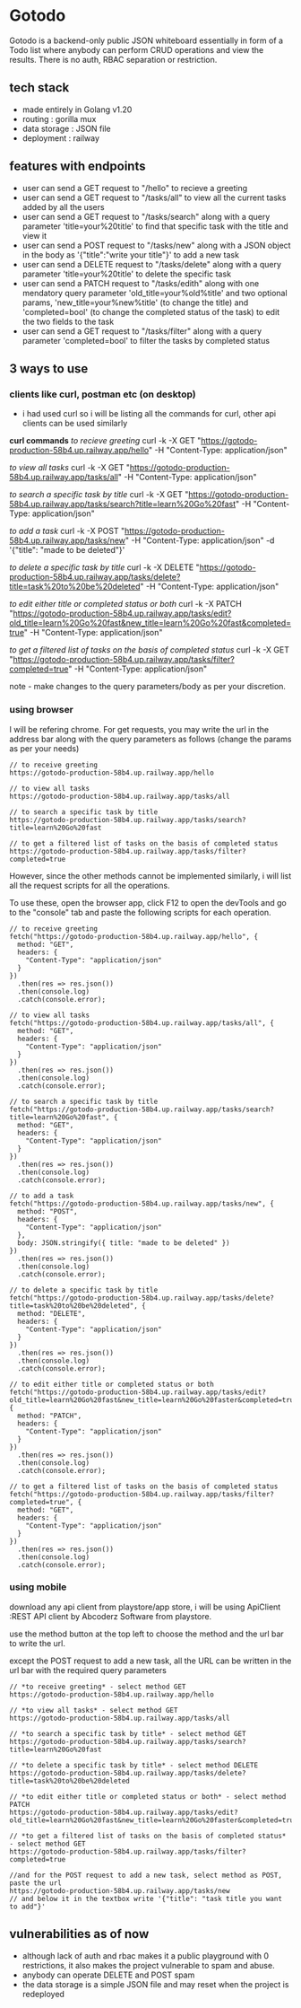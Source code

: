 # Gotodo 
Gotodo is a backend-only public JSON whiteboard essentially in form of a Todo list where anybody can perform CRUD operations and view the results.
There is no auth, RBAC separation or restriction.

## tech stack
- made entirely in Golang v1.20
- routing : gorilla mux 
- data storage : JSON file
- deployment : railway 

## features with endpoints
- user can send a GET request to "/hello" to recieve a greeting 
- user can send a GET request to "/tasks/all" to view all the current tasks added by all the users
- user can send a GET request to "/tasks/search" along with a query parameter 'title=your%20title' to find that specific task with the title and view it
- user can send a POST request to "/tasks/new" along with a JSON object in the body as '{"title":"write your title"}' to add a new task 
- user can send a DELETE request to "/tasks/delete" along with a query parameter 'title=your%20title' to delete the specific task
- user can send a PATCH request to "/tasks/edith" along with one mendatory query parameter 'old_title=your%old%title' and two optional params, 'new_title=your%new%title' (to change the title) and 'completed=bool' (to change the completed status of the task) to edit the two fields to the task
- user can send a GET request to "/tasks/filter" along with a query parameter 'completed=bool' to filter the tasks by completed status

## 3 ways to use 
### clients like curl, postman etc (on desktop)
- i had used curl so i will be listing all the commands for curl, other api clients can be used similarly

**curl commands**
*to recieve greeting*
curl -k -X GET "https://gotodo-production-58b4.up.railway.app/hello" -H "Content-Type: application/json"

*to view all tasks*
curl -k -X GET "https://gotodo-production-58b4.up.railway.app/tasks/all" -H "Content-Type: application/json"

*to search a specific task by title*
curl -k -X GET "https://gotodo-production-58b4.up.railway.app/tasks/search?title=learn%20Go%20fast" -H "Content-Type: application/json"

*to add a task*
curl -k -X POST "https://gotodo-production-58b4.up.railway.app/tasks/new" -H "Content-Type: application/json" -d '{"title": "made to be deleted"}'

*to delete a specific task by title*
curl -k -X DELETE "https://gotodo-production-58b4.up.railway.app/tasks/delete?title=task%20to%20be%20deleted" -H "Content-Type: application/json"

*to edit either title or completed status or both*
curl -k -X PATCH "https://gotodo-production-58b4.up.railway.app/tasks/edit?old_title=learn%20Go%20fast&new_title=learn%20Go%20fast&completed=true" -H "Content-Type: application/json"

*to get a filtered list of tasks on the basis of completed status*
curl -k -X GET "https://gotodo-production-58b4.up.railway.app/tasks/filter?completed=true" -H "Content-Type: application/json"

note - make changes to the query parameters/body as per your discretion. 

### using browser
I will be refering chrome. 
For get requests, you may write the url in the address bar along with the query parameters as follows (change the params as per your needs)

```
// to receive greeting
https://gotodo-production-58b4.up.railway.app/hello

// to view all tasks
https://gotodo-production-58b4.up.railway.app/tasks/all

// to search a specific task by title
https://gotodo-production-58b4.up.railway.app/tasks/search?title=learn%20Go%20fast

// to get a filtered list of tasks on the basis of completed status
https://gotodo-production-58b4.up.railway.app/tasks/filter?completed=true

```
However, since the other methods cannot be implemented similarly, i will list all the request scripts for all the operations. 

To use these, open the browser app, click F12 to open the devTools and go to the "console" tab and paste the following scripts for each operation.

```
// to receive greeting
fetch("https://gotodo-production-58b4.up.railway.app/hello", {
  method: "GET",
  headers: {
    "Content-Type": "application/json"
  }
})
  .then(res => res.json())
  .then(console.log)
  .catch(console.error);

// to view all tasks
fetch("https://gotodo-production-58b4.up.railway.app/tasks/all", {
  method: "GET",
  headers: {
    "Content-Type": "application/json"
  }
})
  .then(res => res.json())
  .then(console.log)
  .catch(console.error);

// to search a specific task by title
fetch("https://gotodo-production-58b4.up.railway.app/tasks/search?title=learn%20Go%20fast", {
  method: "GET",
  headers: {
    "Content-Type": "application/json"
  }
})
  .then(res => res.json())
  .then(console.log)
  .catch(console.error);

// to add a task
fetch("https://gotodo-production-58b4.up.railway.app/tasks/new", {
  method: "POST",
  headers: {
    "Content-Type": "application/json"
  },
  body: JSON.stringify({ title: "made to be deleted" })
})
  .then(res => res.json())
  .then(console.log)
  .catch(console.error);

// to delete a specific task by title
fetch("https://gotodo-production-58b4.up.railway.app/tasks/delete?title=task%20to%20be%20deleted", {
  method: "DELETE",
  headers: {
    "Content-Type": "application/json"
  }
})
  .then(res => res.json())
  .then(console.log)
  .catch(console.error);

// to edit either title or completed status or both
fetch("https://gotodo-production-58b4.up.railway.app/tasks/edit?old_title=learn%20Go%20fast&new_title=learn%20Go%20faster&completed=true", {
  method: "PATCH",
  headers: {
    "Content-Type": "application/json"
  }
})
  .then(res => res.json())
  .then(console.log)
  .catch(console.error);

// to get a filtered list of tasks on the basis of completed status
fetch("https://gotodo-production-58b4.up.railway.app/tasks/filter?completed=true", {
  method: "GET",
  headers: {
    "Content-Type": "application/json"
  }
})
  .then(res => res.json())
  .then(console.log)
  .catch(console.error);

```
### using mobile 
download any api client from playstore/app store, i will be using ApiClient :REST API client by Abcoderz Software from playstore.

use the method button at the top left to choose the method and the url bar to write the url.

except the POST request to add a new task, all the URL can be written in the url bar with the required query parameters

```
// *to receive greeting* - select method GET
https://gotodo-production-58b4.up.railway.app/hello

// *to view all tasks* - select method GET
https://gotodo-production-58b4.up.railway.app/tasks/all

// *to search a specific task by title* - select method GET
https://gotodo-production-58b4.up.railway.app/tasks/search?title=learn%20Go%20fast

// *to delete a specific task by title* - select method DELETE
https://gotodo-production-58b4.up.railway.app/tasks/delete?title=task%20to%20be%20deleted

// *to edit either title or completed status or both* - select method PATCH
https://gotodo-production-58b4.up.railway.app/tasks/edit?old_title=learn%20Go%20fast&new_title=learn%20Go%20faster&completed=true

// *to get a filtered list of tasks on the basis of completed status* - select method GET
https://gotodo-production-58b4.up.railway.app/tasks/filter?completed=true

//and for the POST request to add a new task, select method as POST, paste the url 
https://gotodo-production-58b4.up.railway.app/tasks/new
// and below it in the textbox write '{"title": "task title you want to add"}'
```

## vulnerabilities as of now 
- although lack of auth and rbac makes it a public playground with 0 restrictions, it also makes the project vulnerable to spam and abuse. 
- anybody can operate DELETE and POST spam 
- the data storage is a simple JSON file and may reset when the project is redeployed